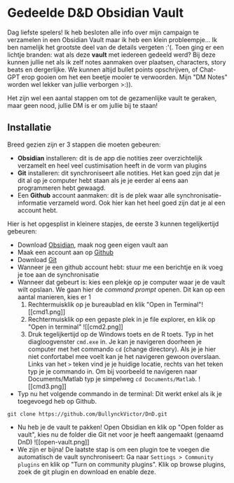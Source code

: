 # Gedeelde D&D Obsidian Vault

Dag liefste spelers! Ik heb besloten alle info over mijn campaign te verzamelen in een Obsidian Vault maar ik heb een klein probleempje... Ik ben namelijk het grootste deel van de details vergeten :'(. Toen ging er een lichtje branden: wat als deze **vault** met iedereen gedeeld werd? Bij deze kunnen jullie net als ik zelf notes aanmaken over plaatsen, characters, story beats en dergerlijke. We kunnen altijd bullet points opschrijven, of Chat-GPT erop gooien om het een beetje mooier te verwoorden. Mijn "DM Notes" worden wel lekker van jullie verborgen >:)).

Het zijn wel een aantal stappen om tot de gezamenlijke vault te geraken, maar geen nood, jullie DM is er om jullie bij te staan!

## Installatie

Breed gezien zijn er 3 stappen die moeten gebeuren:
- **Obsidian** installeren: dit is de app die notities zeer overzichtelijk verzamelt en heel veel custimisation heeft in de vorm van plugins
- **Git** installeren: dit synchroniseert alle notities. Het kan goed zijn dat je dit al op je computer hebt staan als je je eerder al eens aan programmeren hebt gewaagd.
- Een **Github** account aanmaken: dit is de plek waar alle synchronisatie-informatie verzameld word. Ook hier kan het heel goed zijn dat je al een account hebt.

Hier is het opgesplist in kleinere stapjes, de eerste 3 kunnen tegelijkertijd gebeuren:
- Download [Obsidian](https://obsidian.md/), maak nog geen eigen vault aan
- Maak een account aan op [Github](https://github.com)
- Download [Git](https://gitforwindows.org/)
- Wanneer je een github account hebt: stuur me een berichtje en ik voeg je toe aan de synchronisatie
- Wanneer dat gebeurt is: kies een plekje op je computer waar je de vault wilt opslaan. We gaan hier de *command prompt* openen. Dit kan op een aantal manieren, kies er 1
	1) Rechtermuisklik op je bureaublad en klik "Open in Terminal"![[cmd1.png]]
	2) Rechtermuisklik op een gepaste plek in je file explorer, en klik op "Open in terminal" ![[cmd2.png]]
	3) Druk tegelijkertijd op de Windows toets en de R toets. Typ in het diagloogvenster `cmd.exe` in. Je kan je navigeren doorheen je computer met het commando `cd` (change directory). Als je je hier niet confortabel mee voelt kan je het navigeren gewoon overslaan. Links van het `>` teken vind je je huidige locatie, rechts van het teken typ je je commando in. Om bij voorbeeld te navigeren naar Documents/Matlab typ je simpelweg `cd Documents/Matlab`. ![[cmd3.png]]
- Typ nu het volgende commando in de terminal: Dit werkt enkel als ik je toegevoegd heb op Github.
```
git clone https://github.com/BullynckVictor/DnD.git
```
- Nu heb je de vault te pakken! Open Obsidian en klik op "Open folder as vault", kies nu de folder die Git net voor je heeft aangemaakt (genaamd DnD) ![[open-vault.png]]
- We zijn er bijna! De laatste stap is om een plugin toe te voegen die automatisch de vault synchroniseert: Ga naar `Settings > Community plugins` en klik op "Turn on community plugins". Klik op browse plugins, zoek de git plugin en download en enable deze.